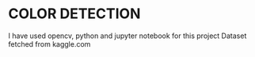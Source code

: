 # COLOR DETECTION
I have used opencv, python and jupyter notebook for this project
Dataset fetched from kaggle.com